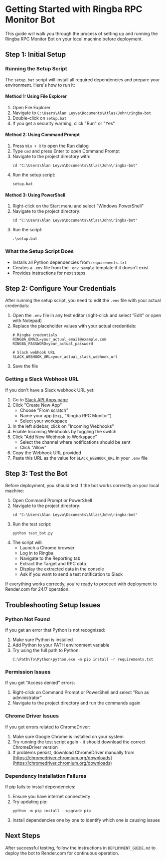 # Getting Started with Ringba RPC Monitor Bot

This guide will walk you through the process of setting up and running the Ringba RPC Monitor Bot on your local machine before deployment.

## Step 1: Initial Setup

### Running the Setup Script

The `setup.bat` script will install all required dependencies and prepare your environment. Here's how to run it:

#### Method 1: Using File Explorer
1. Open File Explorer
2. Navigate to `C:\Users\Alan Leyva\Documents\Atlas\John\ringba-bot`
3. Double-click on `setup.bat`
4. If you get a security warning, click "Run" or "Yes"

#### Method 2: Using Command Prompt
1. Press `Win + R` to open the Run dialog
2. Type `cmd` and press Enter to open Command Prompt
3. Navigate to the project directory with:
   ```
   cd "C:\Users\Alan Leyva\Documents\Atlas\John\ringba-bot"
   ```
4. Run the setup script:
   ```
   setup.bat
   ```

#### Method 3: Using PowerShell
1. Right-click on the Start menu and select "Windows PowerShell"
2. Navigate to the project directory:
   ```
   cd "C:\Users\Alan Leyva\Documents\Atlas\John\ringba-bot"
   ```
3. Run the script:
   ```
   .\setup.bat
   ```

### What the Setup Script Does
- Installs all Python dependencies from `requirements.txt`
- Creates a `.env` file from the `.env.sample` template if it doesn't exist
- Provides instructions for next steps

## Step 2: Configure Your Credentials

After running the setup script, you need to edit the `.env` file with your actual credentials:

1. Open the `.env` file in any text editor (right-click and select "Edit" or open with Notepad)
2. Replace the placeholder values with your actual credentials:
   ```
   # Ringba credentials
   RINGBA_EMAIL=your_actual_email@example.com
   RINGBA_PASSWORD=your_actual_password

   # Slack webhook URL
   SLACK_WEBHOOK_URL=your_actual_slack_webhook_url
   ```
3. Save the file

### Getting a Slack Webhook URL

If you don't have a Slack webhook URL yet:

1. Go to [Slack API Apps page](https://api.slack.com/apps)
2. Click "Create New App"
   - Choose "From scratch"
   - Name your app (e.g., "Ringba RPC Monitor")
   - Select your workspace
3. In the left sidebar, click on "Incoming Webhooks"
4. Enable Incoming Webhooks by toggling the switch
5. Click "Add New Webhook to Workspace"
   - Select the channel where notifications should be sent
   - Click "Allow"
6. Copy the Webhook URL provided
7. Paste this URL as the value for `SLACK_WEBHOOK_URL` in your `.env` file

## Step 3: Test the Bot

Before deployment, you should test if the bot works correctly on your local machine:

1. Open Command Prompt or PowerShell
2. Navigate to the project directory:
   ```
   cd "C:\Users\Alan Leyva\Documents\Atlas\John\ringba-bot"
   ```
3. Run the test script:
   ```
   python test_bot.py
   ```
4. The script will:
   - Launch a Chrome browser
   - Log in to Ringba
   - Navigate to the Reporting tab
   - Extract the Target and RPC data
   - Display the extracted data in the console
   - Ask if you want to send a test notification to Slack

If everything works correctly, you're ready to proceed with deployment to Render.com for 24/7 operation.

## Troubleshooting Setup Issues

### Python Not Found
If you get an error that Python is not recognized:
1. Make sure Python is installed
2. Add Python to your PATH environment variable
3. Try using the full path to Python:
   ```
   C:\Path\To\Python\python.exe -m pip install -r requirements.txt
   ```

### Permission Issues
If you get "Access denied" errors:
1. Right-click on Command Prompt or PowerShell and select "Run as administrator"
2. Navigate to the project directory and run the commands again

### Chrome Driver Issues
If you get errors related to ChromeDriver:
1. Make sure Google Chrome is installed on your system
2. Try running the test script again - it should download the correct ChromeDriver version
3. If problems persist, download ChromeDriver manually from [https://chromedriver.chromium.org/downloads](https://chromedriver.chromium.org/downloads)

### Dependency Installation Failures
If pip fails to install dependencies:
1. Ensure you have internet connectivity
2. Try updating pip:
   ```
   python -m pip install --upgrade pip
   ```
3. Install dependencies one by one to identify which one is causing issues

## Next Steps

After successful testing, follow the instructions in `DEPLOYMENT_GUIDE.md` to deploy the bot to Render.com for continuous operation.